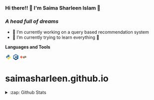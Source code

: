 

<!--
**saimasharleen/saimasharleen** is a ✨ _special_ ✨ repository because its `README.md` (this file) appears on your GitHub profile.
-->
### Hi there!! 🐼 I'm Saima Sharleen Islam 👋

### *A head full of dreams*
- 🔭 I’m currently working on a query based recommendation system
- 🌱 I’m currently trying to learn everything 🤣


**Languages and Tools**

<code><img height="20" src="https://raw.githubusercontent.com/github/explore/a5995564b5ff71c41da080abc49f1ba4132127c1/topics/python/python.png"></code>
<code><img height="20" src="https://raw.githubusercontent.com/github/explore/180320cffc25f4ed1bbdfd33d4db3a66eeeeb358/topics/cpp/cpp.png"></code>
<code><img height="20" src="https://raw.githubusercontent.com/github/explore/80688e429a7d4ef2fca1e82350fe8e3517d3494d/topics/git/git.png"></code>

# saimasharleen.github.io
</details>

<details>
  <summary>:zap: Github Stats</summary>

 <img align="left" alt="Saima's Github Stats" src="https://gitreadmestats.vercel.app/api?username=saimasharleen&show_icons=true&hide_border=true&theme=radical" />
<br>


<img align="left" alt="Saima's Github Stats" src="https://gitreadmestats.vercel.app/api/top-langs/?username=saimasharleen&layout=compact&&hide_border=true&theme=radical" />

</details>
